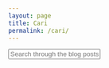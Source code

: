 ```yaml
---
layout: page
title: Cari
permalink: /cari/
---
```


<div id="search-container">
    <input type="text" id="search-input" placeholder="Search through the blog posts...">
    <ul id="results-container"></ul>
</div>

<script src="{{ site.baseurl }}/assets/simple-jekyll-search.min.js" type="text/javascript"></script>

<script>
    SimpleJekyllSearch({
    searchInput: document.getElementById('search-input'),
    resultsContainer: document.getElementById('results-container'),
    searchResultTemplate: '<div style="text-align: left !important;"><a href="{url}"><h1 style="text-align:left !important;">{title}</h1></a><span style="text-align:left !important;">{date}</span></div>',
    json: '{{ site.baseurl }}/search.json'
    });
</script>